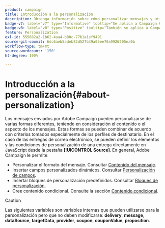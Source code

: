 ```yaml
---
product: campaign
title: Introducción a la personalización
description: Obtenga información sobre cómo personalizar mensajes y utilizar contenido condicional en Campaign
badge-v7: label="v7" type="Informative" tooltip="Se aplica a Campaign Classic v7"
badge-v8: label="v8" type="Positive" tooltip="También se aplica a Campaign v8"
feature: Personalization
exl-id: 555082a2-1b62-4aa4-b80c-77b1a1ef9491
source-git-commit: 6dc6aeb5adeb82d527b39a05ee70a9926205ea0b
workflow-type: tm+mt
source-wordcount: '150'
ht-degree: 100%

---
```


# Introducción a la personalización{#about-personalization}



Los mensajes enviados por Adobe Campaign pueden personalizarse de varias formas diferentes, teniendo en consideración el contenido o el aspecto de los mensajes. Estas formas se pueden combinar de acuerdo con criterios tomados especialmente de los perfiles de destinatario. En el caso de las entregas de correo electrónico, se pueden definir los elementos y las condiciones de personalización de una entrega directamente en JavaScript desde la pestaña **[!UICONTROL Source]**. En general, Adobe Campaign le permite:

* Personalizar el formato del mensaje. Consultar [Contenido del mensaje](defining-the-email-content.md#message-content).
* Insertar campos personalizados dinámicos. Consultar [Personalización de campos](personalization-fields.md).
* Insertar bloques de personalización predefinidos. Consultar [Bloques de personalización](personalization-blocks.md).
* Cree contenido condicional. Consulte la sección [Contenido condicional](conditional-content.md).

>[!CAUTION]
>
>Las siguientes variables son variables internas que pueden utilizarse para la personalización pero que no deben modificarse: **delivery**, **message**, **dataSource**, **targetData**, **provider**, **coupon**, **couponValue**, **proposition**.
